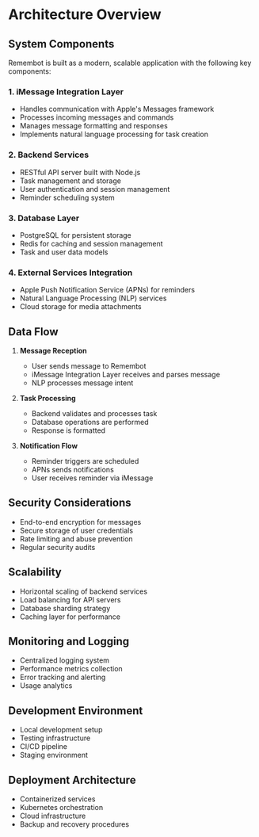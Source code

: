 # Architecture Overview

## System Components

Remembot is built as a modern, scalable application with the following key components:

### 1. iMessage Integration Layer

- Handles communication with Apple's Messages framework
- Processes incoming messages and commands
- Manages message formatting and responses
- Implements natural language processing for task creation

### 2. Backend Services

- RESTful API server built with Node.js
- Task management and storage
- User authentication and session management
- Reminder scheduling system

### 3. Database Layer

- PostgreSQL for persistent storage
- Redis for caching and session management
- Task and user data models

### 4. External Services Integration

- Apple Push Notification Service (APNs) for reminders
- Natural Language Processing (NLP) services
- Cloud storage for media attachments

## Data Flow

1. **Message Reception**

   - User sends message to Remembot
   - iMessage Integration Layer receives and parses message
   - NLP processes message intent

2. **Task Processing**

   - Backend validates and processes task
   - Database operations are performed
   - Response is formatted

3. **Notification Flow**
   - Reminder triggers are scheduled
   - APNs sends notifications
   - User receives reminder via iMessage

## Security Considerations

- End-to-end encryption for messages
- Secure storage of user credentials
- Rate limiting and abuse prevention
- Regular security audits

## Scalability

- Horizontal scaling of backend services
- Load balancing for API servers
- Database sharding strategy
- Caching layer for performance

## Monitoring and Logging

- Centralized logging system
- Performance metrics collection
- Error tracking and alerting
- Usage analytics

## Development Environment

- Local development setup
- Testing infrastructure
- CI/CD pipeline
- Staging environment

## Deployment Architecture

- Containerized services
- Kubernetes orchestration
- Cloud infrastructure
- Backup and recovery procedures
